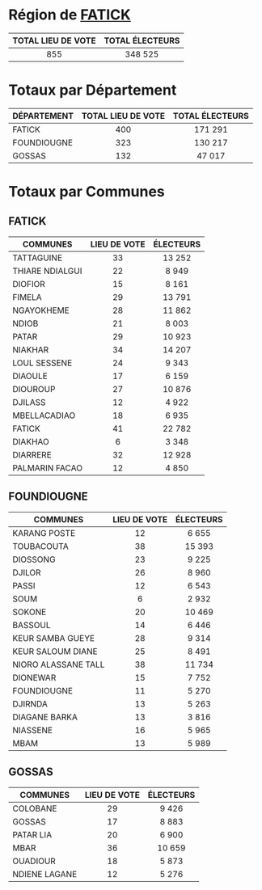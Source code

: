 # Région de [FATICK](FATICK.csv)

| TOTAL LIEU DE VOTE | TOTAL ÉLECTEURS |
|:----------------:|:-----------------:|
| 855 | 348 525 |

# Totaux par Département

| DÉPARTEMENT | TOTAL LIEU DE VOTE | TOTAL ÉLECTEURS |
| ------------ |:----------------:|:-----------------:|
| FATICK | 400 | 171 291 |
| FOUNDIOUGNE | 323 | 130 217 |
| GOSSAS | 132 | 47 017 |

# Totaux par Communes

## FATICK

| COMMUNES | LIEU DE VOTE | ÉLECTEURS |
| --------- |:-----:|:-----:|
| TATTAGUINE | 33 | 13 252 |
| THIARE NDIALGUI | 22 | 8 949 |
| DIOFIOR | 15 | 8 161 |
| FIMELA | 29 | 13 791 |
| NGAYOKHEME | 28 | 11 862 |
| NDIOB | 21 | 8 003 |
| PATAR | 29 | 10 923 |
| NIAKHAR | 34 | 14 207 |
| LOUL SESSENE | 24 | 9 343 |
| DIAOULE | 17 | 6 159 |
| DIOUROUP | 27 | 10 876 |
| DJILASS | 12 | 4 922 |
| MBELLACADIAO | 18 | 6 935 |
| FATICK | 41 | 22 782 |
| DIAKHAO | 6 | 3 348 |
| DIARRERE | 32 | 12 928 |
| PALMARIN FACAO | 12 | 4 850 |

## FOUNDIOUGNE

| COMMUNES | LIEU DE VOTE | ÉLECTEURS |
| --------- |:-----:|:-----:|
| KARANG POSTE | 12 | 6 655 |
| TOUBACOUTA | 38 | 15 393 |
| DIOSSONG | 23 | 9 225 |
| DJILOR | 26 | 8 960 |
| PASSI | 12 | 6 543 |
| SOUM | 6 | 2 932 |
| SOKONE | 20 | 10 469 |
| BASSOUL | 14 | 6 446 |
| KEUR SAMBA GUEYE | 28 | 9 314 |
| KEUR SALOUM DIANE | 25 | 8 491 |
| NIORO ALASSANE TALL | 38 | 11 734 |
| DIONEWAR | 15 | 7 752 |
| FOUNDIOUGNE | 11 | 5 270 |
| DJIRNDA | 13 | 5 263 |
| DIAGANE BARKA | 13 | 3 816 |
| NIASSENE | 16 | 5 965 |
| MBAM | 13 | 5 989 |

## GOSSAS

| COMMUNES | LIEU DE VOTE | ÉLECTEURS |
| --------- |:-----:|:-----:|
| COLOBANE | 29 | 9 426 |
| GOSSAS | 17 | 8 883 |
| PATAR LIA | 20 | 6 900 |
| MBAR | 36 | 10 659 |
| OUADIOUR | 18 | 5 873 |
| NDIENE LAGANE | 12 | 5 276 |